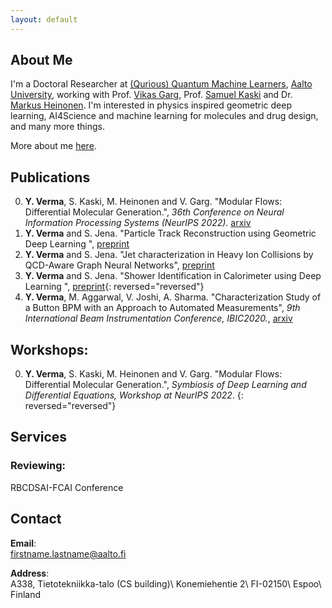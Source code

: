 ```yaml
---
layout: default
---
```


## About Me
 I'm a Doctoral Researcher at [(Qurious) Quantum Machine Learners](https://quml.aalto.fi/), [Aalto University](http://www.aalto.fi/en/), working with Prof. [Vikas Garg](https://www.mit.edu/~vgarg/), Prof. [Samuel Kaski](https://people.aalto.fi/samuel.kaski) and Dr. [Markus Heinonen](https://users.aalto.fi/~heinom10/). I'm interested in physics inspired geometric deep learning, AI4Science and machine learning for molecules and drug design, and many more things.

More about me [here](./more_about_me.html).

## Publications

0. **Y. Verma**, S. Kaski, M. Heinonen and V. Garg. "Modular Flows: Differential Molecular Generation.", _36th Conference on Neural Information Processing Systems (NeurIPS 2022)._ [arxiv](https://arxiv.org/abs/2210.06032)
0. **Y. Verma** and S. Jena. "Particle Track Reconstruction using Geometric Deep Learning ", [preprint](https://arxiv.org/abs/2012.08515)
0. **Y. Verma** and S. Jena. "Jet characterization in Heavy Ion Collisions by QCD-Aware Graph Neural Networks", [preprint](https://arxiv.org/abs/2103.14906)
0. **Y. Verma** and S. Jena. "Shower Identification in Calorimeter using Deep Learning ", [preprint](https://arxiv.org/abs/2103.16247){: reversed="reversed"}
0. **Y. Verma**, M. Aggarwal, V. Joshi, A. Sharma. "Characterization Study of a Button BPM with an Approach to Automated Measurements", _9th International Beam Instrumentation Conference, IBIC2020._, [arxiv](https://inspirehep.net/files/27237f582a7215167d233bb072abcb24)

## Workshops:
0. **Y. Verma**, S. Kaski, M. Heinonen and V. Garg. "Modular Flows: Differential Molecular Generation.", _Symbiosis of Deep Learning and Differential Equations, Workshop at NeurIPS 2022_.
{: reversed="reversed"}

## Services
### Reviewing:
RBCDSAI-FCAI Conference

## Contact
**Email**:   
[firstname.lastname@aalto.fi](mailto:yogesh.verma@aalto.fi)

**Address**:   
A338, Tietotekniikka-talo (CS building)\\
Konemiehentie 2\\
FI-02150\\
Espoo\\
Finland  
